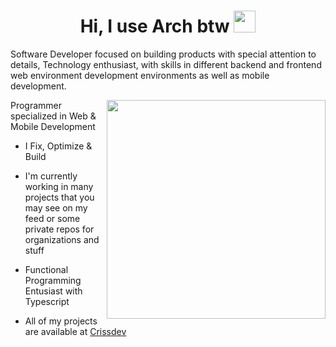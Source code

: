<h1 align="center"><b>Hi, I use Arch btw </b><img src="https://media.giphy.com/media/hvRJCLFzcasrR4ia7z/giphy.gif" width="35"></h1>
<!--  -->

Software Developer focused on building products with special attention to details, Technology enthusiast, with skills in different backend and frontend web environment development environments as well as mobile development. 

<img align="right" width="350" src="https://i.redd.it/bpxxqqvps4h91.gif"/>

Programmer specialized in Web & Mobile Development

- I Fix, Optimize & Build

- I'm currently working in many projects that you may see on my feed or some private repos for organizations and stuff

- Functional Programming Entusiast with Typescript

- All of my projects are available at [Crissdev](https://crissdev.vercel.app/)

##
